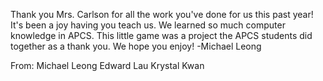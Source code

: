 Thank you Mrs. Carlson for all the work you've done for us this past year! It's been a joy having you teach us. We learned so much computer knowledge in APCS. This little game was a project the APCS students did together as a thank you. We hope you enjoy!
    -Michael Leong

From:
    Michael Leong
    Edward Lau
    Krystal Kwan
